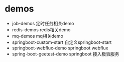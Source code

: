 # demos
- job-demos 定时任务相关demo
- redis-demos redis相关demo
- mq-demos mq相关demo
- springboot-custom-start 自定义springboot-start
- springboot-webflux-demo springboot webflux
- spring-boot-geetest-demo springboot 接入极验服务